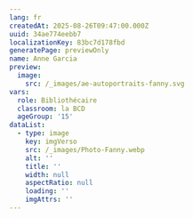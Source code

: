 ```yaml
---
lang: fr
createdAt: 2025-08-26T09:47:00.000Z
uuid: 34ae774eebb7
localizationKey: 83bc7d178fbd
generatePage: previewOnly
name: Anne Garcia
preview:
  image:
    src: /_images/ae-autoportraits-fanny.svg
vars:
  role: Bibliothécaire
  classroom: la BCD
  ageGroup: '15'
dataList:
  - type: image
    key: imgVerso
    src: /_images/Photo-Fanny.webp
    alt: ''
    title: ''
    width: null
    aspectRatio: null
    loading: ''
    imgAttrs: ''
---
```


